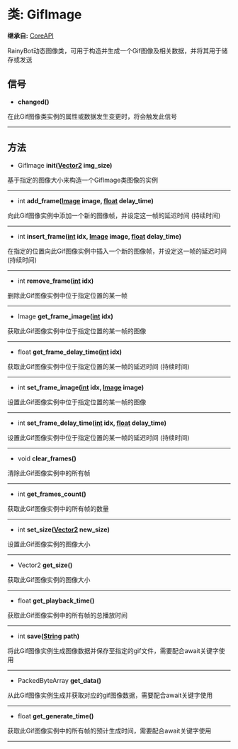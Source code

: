 # 类: GifImage  
  
**继承自:** [CoreAPI](https://docs.godotengine.org/en/latest/classes/class_coreapi.html)  
  
RainyBot动态图像类，可用于构造并生成一个Gif图像及相关数据，并将其用于储存或发送  
  
## 信号 
  
- **changed()**  
  
在此Gif图像类实例的属性或数据发生变更时，将会触发此信号  
  
---  
  
## 方法 
  
- GifImage **init([Vector2](https://docs.godotengine.org/en/latest/classes/class_vector2.html) img_size)**  
  
基于指定的图像大小来构造一个GifImage类图像的实例  
  
---  
  
- int **add_frame([Image](https://docs.godotengine.org/en/latest/classes/class_image.html) image, [float](https://docs.godotengine.org/en/latest/classes/class_float.html) delay_time)**  
  
向此Gif图像实例中添加一个新的图像帧，并设定这一帧的延迟时间 (持续时间)  
  
---  
  
- int **insert_frame([int](https://docs.godotengine.org/en/latest/classes/class_int.html) idx, [Image](https://docs.godotengine.org/en/latest/classes/class_image.html) image, [float](https://docs.godotengine.org/en/latest/classes/class_float.html) delay_time)**  
  
在指定的位置向此Gif图像实例中插入一个新的图像帧，并设定这一帧的延迟时间 (持续时间)  
  
---  
  
- int **remove_frame([int](https://docs.godotengine.org/en/latest/classes/class_int.html) idx)**  
  
删除此Gif图像实例中位于指定位置的某一帧  
  
---  
  
- Image **get_frame_image([int](https://docs.godotengine.org/en/latest/classes/class_int.html) idx)**  
  
获取此Gif图像实例中位于指定位置的某一帧的图像  
  
---  
  
- float **get_frame_delay_time([int](https://docs.godotengine.org/en/latest/classes/class_int.html) idx)**  
  
获取此Gif图像实例中位于指定位置的某一帧的延迟时间 (持续时间)  
  
---  
  
- int **set_frame_image([int](https://docs.godotengine.org/en/latest/classes/class_int.html) idx, [Image](https://docs.godotengine.org/en/latest/classes/class_image.html) image)**  
  
设置此Gif图像实例中位于指定位置的某一帧的图像  
  
---  
  
- int **set_frame_delay_time([int](https://docs.godotengine.org/en/latest/classes/class_int.html) idx, [float](https://docs.godotengine.org/en/latest/classes/class_float.html) delay_time)**  
  
设置此Gif图像实例中位于指定位置的某一帧的延迟时间 (持续时间)  
  
---  
  
- void **clear_frames()**  
  
清除此Gif图像实例中的所有帧  
  
---  
  
- int **get_frames_count()**  
  
获取此Gif图像实例中的所有帧的数量  
  
---  
  
- int **set_size([Vector2](https://docs.godotengine.org/en/latest/classes/class_vector2.html) new_size)**  
  
设置此Gif图像实例的图像大小  
  
---  
  
- Vector2 **get_size()**  
  
获取此Gif图像实例的图像大小  
  
---  
  
- float **get_playback_time()**  
  
获取此Gif图像实例中的所有帧的总播放时间  
  
---  
  
- int **save([String](https://docs.godotengine.org/en/latest/classes/class_string.html) path)**  
  
将此Gif图像实例生成图像数据并保存至指定的gif文件，需要配合await关键字使用  
  
---  
  
- PackedByteArray **get_data()**  
  
从此Gif图像实例生成并获取对应的gif图像数据，需要配合await关键字使用  
  
---  
  
- float **get_generate_time()**  
  
获取此Gif图像实例中的所有帧的预计生成时间，需要配合await关键字使用  
  
---  
  

